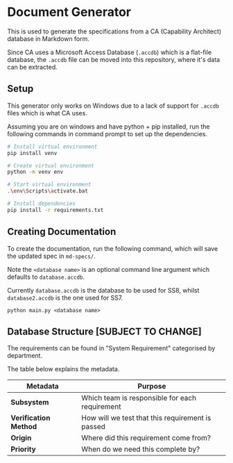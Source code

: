 # Document Generator

This is used to generate the specifications from a CA (Capability Architect) database in Markdown form.

Since CA uses a Microsoft Access Database (`.accdb`) which is a flat-file database, the `.accdb` file can be moved into this repository, where it's data can be extracted.

## Setup

This generator only works on Windows due to a lack of support for `.accdb` files which is what CA uses.

Assuming you are on windows and have python + pip installed, run the following commands in command prompt to set up the dependencies.

```sh
# Install virtual environment
pip install venv

# Create virtual environment
python -m venv env

# Start virtual environment
.\env\Scripts\activate.bat

# Install dependencies
pip install -r requirements.txt
```

## Creating Documentation

To create the documentation, run the following command, which will save the updated spec in `md-specs/`.

Note the `<database name>` is an optional command line argument which defaults to `database.accdb`.

Currently `database.accdb` is the database to be used for SS8, whilst `database2.accdb` is the one used for SS7.

```
python main.py <database name>
```

## Database Structure [SUBJECT TO CHANGE]

The requirements can be found in "System Requirement" categorised by department.

The table below explains the metadata.

| Metadata                | Purpose                                          |
| ----------------------- | ------------------------------------------------ |
| **Subsystem**           | Which team is responsible for each requirement   |
| **Verification Method** | How will we test that this requirement is passed |
| **Origin**              | Where did this requirement come from?            |
| **Priority**            | When do we need this complete by?                |
